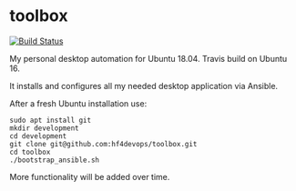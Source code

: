 # toolbox

[![Build Status](https://travis-ci.org/hf4devops/toolbox.svg?branch=master)](https://travis-ci.org/hf4devops/toolbox)

My personal desktop automation for Ubuntu 18.04.
Travis build on Ubuntu 16.

It installs and configures all my needed desktop application via Ansible.

After a fresh Ubuntu installation use:
```
sudo apt install git
mkdir development
cd development
git clone git@github.com:hf4devops/toolbox.git
cd toolbox
./bootstrap_ansible.sh
```


More functionality will be added over time.